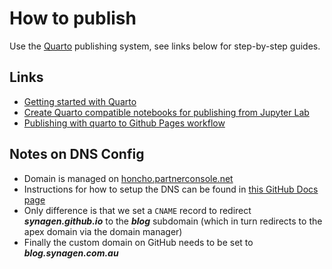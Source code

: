 # How to publish
Use the [Quarto](https://quarto.org/) publishing system, see links below for step-by-step guides.
## Links
- [Getting started with Quarto](https://quarto.org/docs/get-started/)
- [Create Quarto compatible notebooks for publishing from Jupyter Lab](https://quarto.org/docs/tools/jupyter-lab.html#overview)
- [Publishing with quarto to Github Pages workflow](https://quarto.org/docs/publishing/github-pages.html)

## Notes on DNS Config
- Domain is managed on [honcho.partnerconsole.net](honcho.partnerconsole.net)
- Instructions for how to setup the DNS can be found in [this GitHub Docs page](https://docs.github.com/en/pages/configuring-a-custom-domain-for-your-github-pages-site/managing-a-custom-domain-for-your-github-pages-site#configuring-an-apex-domain)
- Only difference is that we set a `CNAME` record to redirect ___synagen.github.io___ to the ___blog___ subdomain (which in turn redirects to the apex domain via the domain manager)
- Finally the custom domain on GitHub needs to be set to ___blog.synagen.com.au___
